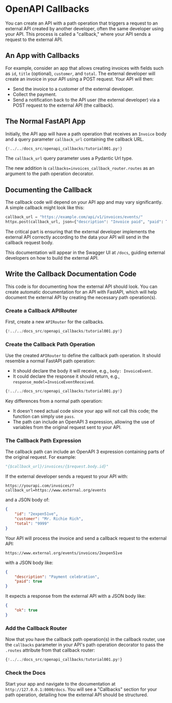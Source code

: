 # OpenAPI Callbacks

You can create an API with a path operation that triggers a request to an external API created by another developer, often the same developer using your API. This process is called a "callback," where your API sends a request to the external API.

## An App with Callbacks

For example, consider an app that allows creating invoices with fields such as `id`, `title` (optional), `customer`, and `total`. The external developer will create an invoice in your API using a POST request. Your API will then:

- Send the invoice to a customer of the external developer.
- Collect the payment.
- Send a notification back to the API user (the external developer) via a POST request to the external API (the callback).

## The Normal FastAPI App

Initially, the API app will have a path operation that receives an `Invoice` body and a query parameter `callback_url` containing the callback URL. 

```Python
{!../../docs_src/openapi_callbacks/tutorial001.py!}
```

The `callback_url` query parameter uses a Pydantic Url type.

The new addition is `callbacks=invoices_callback_router.routes` as an argument to the path operation decorator.

## Documenting the Callback

The callback code will depend on your API app and may vary significantly. A simple callback might look like this:

```Python
callback_url = "https://example.com/api/v1/invoices/events/"
httpx.post(callback_url, json={"description": "Invoice paid", "paid": True})
```

The critical part is ensuring that the external developer implements the external API correctly according to the data your API will send in the callback request body.

This documentation will appear in the Swagger UI at `/docs`, guiding external developers on how to build the external API.

## Write the Callback Documentation Code

This code is for documenting how the external API should look. You can create automatic documentation for an API with FastAPI, which will help document the external API by creating the necessary path operation(s).

### Create a Callback APIRouter

First, create a new `APIRouter` for the callbacks.

```Python
{!../../docs_src/openapi_callbacks/tutorial001.py!}
```

### Create the Callback Path Operation

Use the created `APIRouter` to define the callback path operation. It should resemble a normal FastAPI path operation:

- It should declare the body it will receive, e.g., `body: InvoiceEvent`.
- It could declare the response it should return, e.g., `response_model=InvoiceEventReceived`.

```Python
{!../../docs_src/openapi_callbacks/tutorial001.py!}
```

Key differences from a normal path operation:

- It doesn't need actual code since your app will not call this code; the function can simply use `pass`.
- The path can include an OpenAPI 3 expression, allowing the use of variables from the original request sent to your API.

### The Callback Path Expression

The callback path can include an OpenAPI 3 expression containing parts of the original request. For example:

```Python
"{$callback_url}/invoices/{$request.body.id}"
```

If the external developer sends a request to your API with:

```
https://yourapi.com/invoices/?callback_url=https://www.external.org/events
```

and a JSON body of:

```JSON
{
    "id": "2expen51ve",
    "customer": "Mr. Richie Rich",
    "total": "9999"
}
```

Your API will process the invoice and send a callback request to the external API:

```
https://www.external.org/events/invoices/2expen51ve
```

with a JSON body like:

```JSON
{
    "description": "Payment celebration",
    "paid": true
}
```

It expects a response from the external API with a JSON body like:

```JSON
{
    "ok": true
}
```

### Add the Callback Router

Now that you have the callback path operation(s) in the callback router, use the `callbacks` parameter in your API's path operation decorator to pass the `.routes` attribute from that callback router:

```Python
{!../../docs_src/openapi_callbacks/tutorial001.py!}
```

### Check the Docs

Start your app and navigate to the documentation at `http://127.0.0.1:8000/docs`. You will see a "Callbacks" section for your path operation, detailing how the external API should be structured.